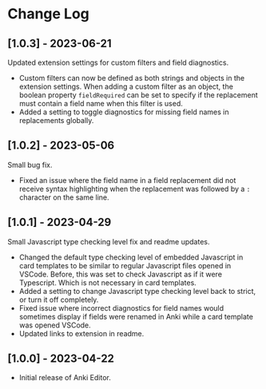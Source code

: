 # Change Log

## [1.0.3] - 2023-06-21

Updated extension settings for custom filters and field diagnostics.

* Custom filters can now be defined as both strings and objects in the extension settings. When adding a custom filter as an object, the boolean property `fieldRequired` can be set to specify if the replacement must contain a field name when this filter is used.
* Added a setting to toggle diagnostics for missing field names in replacements globally.

## [1.0.2] - 2023-05-06

Small bug fix.

* Fixed an issue where the field name in a field replacement did not receive syntax highlighting when the replacement was followed by a `:` character on the same line.

## [1.0.1] - 2023-04-29

Small Javascript type checking level fix and readme updates.

- Changed the default type checking level of embedded Javascript in card templates to be similar to regular Javascript files opened in VSCode.
  Before, this was set to check Javascript as if it were Typescript. Which is not necessary in card templates.
- Added a setting to change Javascript type checking level back to strict, or turn it off completely.
- Fixed issue where incorrect diagnostics for field names would sometimes display if fields were renamed in Anki while a card template was opened VSCode.
- Updated links to extension in readme.

## [1.0.0] - 2023-04-22

- Initial release of Anki Editor.
